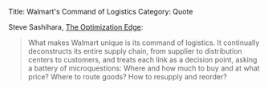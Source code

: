 Title: Walmart's Command of Logistics
Category: Quote

Steve Sashihara, [The Optimization Edge](http://www.optimizationedge.com/):

> What makes Walmart unique is its command of logistics. It continually deconstructs its entire supply chain, from supplier to distribution centers to customers, and treats each link as a decision point, asking a battery of microquestions: Where and how much to buy and at what price? Where to route goods? How to resupply and reorder?
